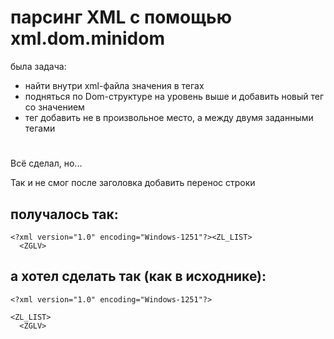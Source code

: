 # парсинг XML с помощью xml.dom.minidom
была задача:
- найти внутри xml-файла значения в тегах
- подняться по Dom-структуре на уровень выше и добавить новый тег со значением
- тег добавить не в произвольное место, а между двумя заданными тегами
#

Всё сделал, но...

Так и не смог после заголовка добавить перенос строки

## получалось так:
```
<?xml version="1.0" encoding="Windows-1251"?><ZL_LIST>
  <ZGLV>
```

## а хотел сделать так (как в исходнике):
```
<?xml version="1.0" encoding="Windows-1251"?>

<ZL_LIST>
  <ZGLV>
```
